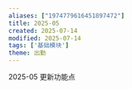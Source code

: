 ```yaml
---
aliases: ["1974779616451897472"]
title: 2025-05
created: 2025-07-14
modified: 2025-07-14
tags: ['基础模块']
theme: 出勤
---
```


2025-05 更新功能点
